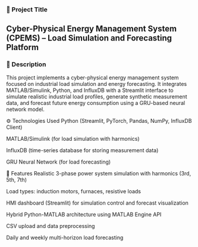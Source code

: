### 📌 Project Title  

## Cyber-Physical Energy Management System (CPEMS) – Load Simulation and Forecasting Platform

### 📖 Description  
This project implements a cyber-physical energy management system focused on industrial load simulation and energy forecasting. It integrates MATLAB/Simulink, Python, and InfluxDB with a Streamlit interface to simulate realistic industrial load profiles, generate synthetic measurement data, and forecast future energy consumption using a GRU-based neural network model.

⚙️ Technologies Used
Python (Streamlit, PyTorch, Pandas, NumPy, InfluxDB Client)

MATLAB/Simulink (for load simulation with harmonics)

InfluxDB (time-series database for storing measurement data)

GRU Neural Network (for load forecasting)

🧩 Features
Realistic 3-phase power system simulation with harmonics (3rd, 5th, 7th)

Load types: induction motors, furnaces, resistive loads

HMI dashboard (Streamlit) for simulation control and forecast visualization

Hybrid Python-MATLAB architecture using MATLAB Engine API

CSV upload and data preprocessing

Daily and weekly multi-horizon load forecasting
